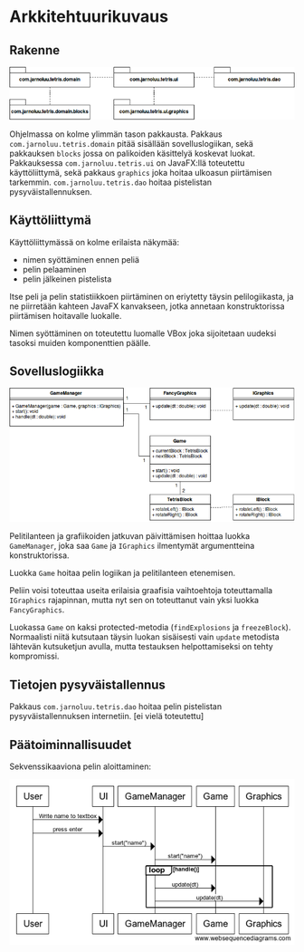 # Arkkitehtuurikuvaus

## Rakenne

![rakenne](rakenne.png)

Ohjelmassa on kolme ylimmän tason pakkausta. Pakkaus `com.jarnoluu.tetris.domain` pitää sisällään sovelluslogiikan, sekä pakkauksen `blocks` jossa on palikoiden käsittelyä koskevat luokat. Pakkauksessa `com.jarnoluu.tetris.ui` on JavaFX:llä toteutettu käyttöliittymä, sekä pakkaus `graphics` joka hoitaa ulkoasun piirtämisen tarkemmin. `com.jarnoluu.tetris.dao` hoitaa pistelistan pysyväistallennuksen.

## Käyttöliittymä

Käyttöliittymässä on kolme erilaista näkymää:

- nimen syöttäminen ennen peliä
- pelin pelaaminen
- pelin jälkeinen pistelista

Itse peli ja pelin statistiikkoen piirtäminen on eriytetty täysin pelilogiikasta, ja ne piirretään kahteen JavaFX kanvakseen, jotka annetaan konstruktorissa piirtämisen hoitavalle luokalle.

Nimen syöttäminen on toteutettu luomalle VBox joka sijoitetaan uudeksi tasoksi muiden komponenttien päälle.

## Sovelluslogiikka

![Sovelluslogiikka](sovelluslogiikka.png)

Pelitilanteen ja grafiikoiden jatkuvan päivittämisen hoittaa luokka `GameManager`, joka saa `Game` ja `IGraphics` ilmentymät argumentteina konstruktorissa.

Luokka `Game` hoitaa pelin logiikan ja pelitilanteen etenemisen.

Peliin voisi toteuttaa useita erilaisia graafisia vaihtoehtoja toteuttamalla `IGraphics` rajapinnan, mutta nyt sen on toteuttanut vain yksi luokka `FancyGraphics`.

Luokassa `Game` on kaksi protected-metodia (`findExplosions` ja `freezeBlock`). Normaalisti niitä kutsutaan täysin luokan sisäisesti vain `update` metodista lähtevän kutsuketjun avulla, mutta testauksen helpottamiseksi on tehty kompromissi.

## Tietojen pysyväistallennus

Pakkaus `com.jarnoluu.tetris.dao` hoitaa pelin pistelistan pysyväistallennuksen internetiin. [ei vielä toteutettu]

## Päätoiminnallisuudet

Sekvenssikaaviona pelin aloittaminen:

![Sekvenssikaavio](sekvenssikaavio.png)